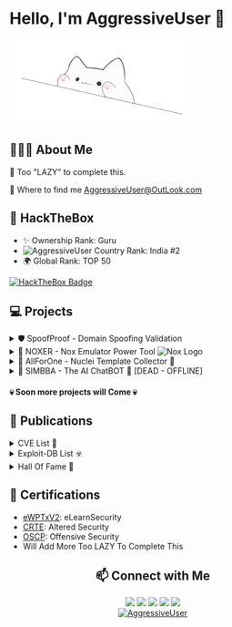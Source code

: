 # Hello, I'm AggressiveUser 👋
<p align="left">
  <img src="https://raw.githubusercontent.com/AggressiveUser/AggressiveUser/main/happy.gif" alt="AggressiveUser" width=320 height=150>
</p>

## 👨🏻‍💻 About Me

🗿 Too "LAZY" to complete this.

🗿 Where to find me AggressiveUser@OutLook.com

## 🧩 HackTheBox  
- ✨ Ownership Rank: Guru
- <img src="https://www.fg-a.com/flags/india-flag-large.jpg" alt="AggressiveUser" width=20> Country Rank: India #2 
- 🌍 Global Rank: TOP 50 

[![HackTheBox Badge](https://www.hackthebox.eu/badge/image/17569)](https://www.hackthebox.eu/profile/17569)

## 💻 Projects

<details>
<summary>🛡️ SpoofProof - Domain Spoofing Validation</summary>
  
SpoofProof is a Burp Suite extension designed to help security professionals verify email domain spoofing vulnerabilities and validate DNS-based email security configurations like DMARC, SPF, and DKIM. With SpoofProof, users can efficiently assess if a domain is secure against email spoofing attacks, providing a streamlined and reliable approach to domain spoofing validation.

**PortSwigger.Net BApp Store URL:** [SpoofProof](https://portswigger.net/bappstore/a321360c6e114b3dab6f2c67d68c241a)

**🚀 Features**
- 🔍 Domain Spoofability Check: Evaluate if a domain can be spoofed and take necessary precautions.
- 🛡️ DMARC Validation: Ensure the domain’s DMARC records are configured correctly to minimize email spoofing risks.
- ✅ SPF Verification: Check SPF records for proper configuration, enhancing email sender verification.
- 🔒 DKIM Validation: Confirm that DKIM records are correctly set up to authenticate email messages.
- 🔗 Easy Integration with Burp Suite: Seamlessly integrates within Burp Suite to complement your existing security testing toolkit.
</details>

<details>
<summary> 📱 NOXER - Nox Emulator Power Tool <img src="https://sergoot.ru/wp-content/uploads/2021/10/Nox-App-Player-nastrojki.png" alt="Nox Logo" width="20"/></summary>
  
Automate your Android penetration testing lab setup using Nox Emulator.

**🚀 Features**
- Automate Lab Setup: Easily configure your Android penetration testing environment.
- Stable ADB Connections: Ensure consistent and reliable ADB connections.
- Frida Server Management: Quickly install and launch Frida Server on the Nox Emulator.
- Ad and Bloatware Removal: Automatically remove ads and unwanted apps from the Nox Emulator.
- User-Friendly CLI: Intuitive interface for managing your testing lab.
- BurpSuite Integration: Seamlessly install and configure BurpSuite certificates.
- Windows Tools Management: Install or verify essential pentesting tools (Frida, Objection, reFlutter) on Windows.
- Frida-Tool Options: Various functionalities like listing apps, bypassing SSL pinning, and root checks.
- Flexible Menu: Interactive options for running Frida Server, opening an ADB shell, and more.

</details>



<details>
<summary>🐍 AllForOne - Nuclei Template Collector 👤 </summary>
  
A Python script that allows bug bounty hunters and security researchers to collect all Nuclei YAML templates from various public repositories, helping to streamline the process of downloading multiple templates using just a single repository

**🚀 Features**
- The script leverages the GitHub repositories which containing Nuclei Templates. It will clones them to your local machine, and extracts the templates, organizing them for easy access.
- Once the script completes, it will display the total count of templates in a tabular format.
- It will create a folder named `Templates`  in the repository's root directory. Inside this folder, you'll find subfolders for each cloned repository segregated as per publication year `CVE-20XX` and others as `Vulnerability-Templates`.
- Each template is stored as a separate file, enabling easy access and utilization for your bug bounty or security testing activities.
</details>


<details>
<summary> 🦁 SIMBBA - The AI ChatBOT 🤖 [DEAD - OFFLINE]</summary>
  
Looking for a simple and effective way to bypass content filtering in ChatGPT? Look no further than our easy-to-use script!

**🚀 Features**
- Bypasses content filtering in ChatGPT, allowing you to access restricted content with ease.
- Interactive chat with AI-powered ChatGPT.
- Simple and easy-to-use script that can be run with just a few commands.
- Lightweight and fast, with minimal impact on system resources.
- Compatible with a wide range of systems and configurations.

</details>



#### 💀 Soon more projects will Come 💀

## 📝 Publications

<details>
<summary>CVE List 🎯</summary>

1.  [CVE-2022-1163](https://cve.mitre.org/cgi-bin/cvename.cgi?name=CVE-2022-1163)
2.  [CVE-2022-1588](https://cve.mitre.org/cgi-bin/cvename.cgi?name=CVE-2022-1588)
3.  [CVE-2022-24899](https://cve.mitre.org/cgi-bin/cvename.cgi?name=CVE-2022-24899)
4.  [CVE-2022-1530](https://cve.mitre.org/cgi-bin/cvename.cgi?name=CVE-2022-1530)
5.  [CVE-2022-26180](https://cve.mitre.org/cgi-bin/cvename.cgi?name=CVE-2022-26180)
6.  [CVE-2022-0557](https://cve.mitre.org/cgi-bin/cvename.cgi?name=CVE-2022-0557)
7. Will Add More Too LAZY To Complete This

</details>

<details>
<summary>Exploit-DB List ☣️</summary>

1.  Contao 4.13.2 - Cross-Site Scripting (XSS)
2.  qdPM 9.2 - Cross-site Request Forgery (CSRF)
3.  minewebcms 1.15.2 - Cross-site Scripting (XSS)
4.  part-db 0.5.11 - Remote Code Execution (RCE)
5.  Microweber 1.2.11 - Remote Code Execution (RCE) (Authenticated)

- My Exploit-DB Author [Profile](https://www.exploit-db.com/?author=11588) 

</details>

<details>
<summary>Hall Of Fame 🥂</summary>
  
1. [Apple](https://support.apple.com/en-in/HT201536) - 2023 
2. [Microsoft](https://msrc.microsoft.com/update-guide/acknowledgement) - 2023 
3. [Philips ](https://www.philips.com/a-w/security/coordinated-vulnerability-disclosure/hall-of-honors.html#slide_#) - 2023 
4. [RedHat](https://access.redhat.com/articles/66234) - 2024
5. [NVIDIA](https://www.nvidia.com/en-in/product-security/acknowledgements/) - 2023
6. Will Add More Too LAZY To Complete This

</details>

## 📜 Certifications
- [eWPTxV2](https://www.credential.net/profile/aggressiveuser/wallet): eLearnSecurity
- [CRTE](https://www.credential.net/profile/aggressiveuser/wallet): Altered Security
- [OSCP](https://www.credential.net/profile/aggressiveuser/wallet): Offensive Security 
- Will Add More Too LAZY To Complete This



<h2 align="center"> 📫 Connect with Me </h2>
<p align="center">  <a href="https://www.linkedin.com/in/AggressiveUser/"><img src="https://img.shields.io/badge/LinkedIn-0077B5?style=for-the-badge&logo=linkedin&logoColor=white"/></a>  <a href="https://twitter.com/AggressiveUserX"><img src="https://img.shields.io/badge/Twitter-1DA1F2?style=for-the-badge&logo=twitter&logoColor=white"/></a> <a href="https://github.com/AggressiveUser"><img src="https://img.shields.io/badge/GitHub-000?style=for-the-badge&logo=github&logoColor=white"/></a> <a href="https://t.me/AggressiveUser"><img src="https://img.shields.io/badge/Telegram-2CA5E0?style=for-the-badge&logo=telegram&logoColor=white"/></a>  <a href="mailto:AggressiveUser@OutLook.com"><img src="https://img.shields.io/badge/Mail_Me-D14836?style=for-the-badge&logo=MicroSoft&logoColor=white"/></a><br> <a href="https://app.hackthebox.com/profile/17569"><img src="https://www.hackthebox.eu/badge/image/17569" alt="AggressiveUser"></a>  </p>

